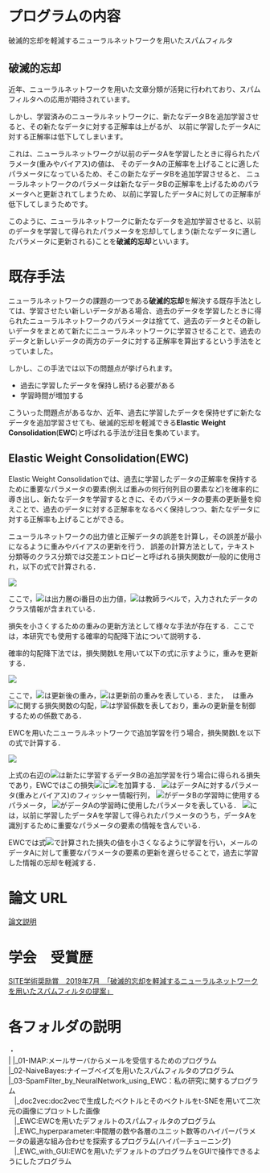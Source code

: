 # プログラムの内容
破滅的忘却を軽減するニューラルネットワークを用いたスパムフィルタ

## 破滅的忘却
近年、ニューラルネットワークを用いた文章分類が活発に行われており、スパムフィルタへの応用が期待されています。 

しかし、学習済みのニューラルネットワークに、新たなデータBを追加学習させると、その新たなデータに対する正解率は上がるが、
以前に学習したデータAに対する正解率は低下してしまいます。 

これは、ニューラルネットワークが以前のデータAを学習したときに得られたパラメータ(重みやバイアス)の値は、
そのデータAの正解率を上げることに適したパラメータになっているため、そこの新たなデータBを追加学習させると、
ニューラルネットワークのパラメータは新たなデータBの正解率を上げるためのパラメータへと更新されてしまうため、
以前に学習したデータAに対しての正解率が低下してしまうためです。 

このように、ニューラルネットワークに新たなデータを追加学習させると、以前のデータを学習して得られたパラメータを忘却してしまう(新たなデータに適したパラメータに更新される)ことを**破滅的忘却**といいます。

# 既存手法
ニューラルネットワークの課題の一つである**破滅的忘却**を解決する既存手法としては、学習させたい新しいデータがある場合、過去のデータを学習したときに得られたニューラルネットワークのパラメータは捨てて、過去のデータとその新しいデータをまとめて新たにニューラルネットワークに学習させることで、過去のデータと新しいデータの両方のデータに対する正解率を算出するという手法をとっていました。

しかし、この手法では以下の問題点が挙げられます。
- 過去に学習したデータを保持し続ける必要がある
- 学習時間が増加する

こういった問題点があるなか、近年、過去に学習したデータを保持せずに新たなデータを追加学習させても、破滅的忘却を軽減できる**Elastic** **Weight** **Consolidation**(**EWC**)と呼ばれる手法が注目を集めています。

## Elastic Weight Consolidation(EWC)
Elastic Weight Consolidationでは、過去に学習したデータの正解率を保持するために重要なパラメータの要素(例えば重みの何行何列目の要素など)を確率的に導き出し、新たなデータを学習するときに、そのパラメータの要素の更新量を抑えことで、過去のデータに対する正解率をなるべく保持しつつ、新たなデータに対する正解率も上げることができる。

ニューラルネットワークの出力値と正解データの誤差を計算し，その誤差が最小になるように重みやバイアスの更新を行う．
誤差の計算方法として，テキスト分類等のクラス分類では交差エントロピーと呼ばれる損失関数が一般的に使用され，以下の式で計算される．

<img src="https://latex.codecogs.com/gif.latex?L=-\sum_{i=1}^{n}t_i\log&space;y_i"/>

ここで，<img src="https://latex.codecogs.com/gif.latex?y_i">は出力層のi番目の出力値，<img src="https://latex.codecogs.com/gif.latex?t_i">は教師ラベルで，入力されたデータのクラス情報が含まれている．

損失を小さくするための重みの更新方法として様々な手法が存在する．ここでは，本研究でも使用する確率的勾配降下法について説明する．

確率的勾配降下法では，損失関数Lを用いて以下の式に示すように，重みを更新する．

<img src="https://latex.codecogs.com/gif.latex?W^{'}&space;\leftarrow&space;W-\eta&space;\frac{\partial&space;L}{\partial&space;W}">

ここで，<img src="https://latex.codecogs.com/gif.latex?W^{'}">は更新後の重み，<img src="https://latex.codecogs.com/gif.latex?W">は更新前の重みを表している．また，<img src="https://latex.codecogs.com/gif.latex?\frac{\partial&space;L}{\partial&space;W}" width="10" height="10">は重み<img src="https://latex.codecogs.com/gif.latex?W">に関する損失関数の勾配，<img src="https://latex.codecogs.com/gif.latex?\eta">は学習係数を表しており，重みの更新量を制御するための係数である．

EWCを用いたニューラルネットワークで追加学習を行う場合，損失関数Lを以下の式で計算する．

<img src="https://latex.codecogs.com/gif.latex?\mathcal{L}(\theta)=\mathcal{L}_{B}(\theta)&plus;\frac{\lambda}{2}\sum_{i}F_{i}(\theta_{i}-\theta_{A,i}^{*})^{2}">

上式の右辺の<img src="https://latex.codecogs.com/gif.latex?\mathcal{L}_{B}(\theta)">は新たに学習するデータBの追加学習を行う場合に得られる損失であり，EWCではこの損失<img src="https://latex.codecogs.com/gif.latex?\mathcal{L}_{B}(\theta)">に<img src="https://latex.codecogs.com/gif.latex?\frac{\lambda}{2}\sum_{i}F_{i}(\theta_{i}-\theta_{A,i}^{*})^{2}">を加算する．
<img src="https://latex.codecogs.com/gif.latex?F_{i}">はデータAに対するパラメータ(重みとバイアス)のフィッシャー情報行列， <img src="https://latex.codecogs.com/gif.latex?\theta_{i}">がデータBの学習時に使用するパラメータ， <img src="https://latex.codecogs.com/gif.latex?\theta_{A,i}^{*}">がデータAの学習時に使用したパラメータを表している． <img src="https://latex.codecogs.com/gif.latex?\frac{\lambda}{2}\sum_{i}F_{i}(\theta_{i}-\theta_{A,i}^{*})^{2}">には，以前に学習したデータAを学習して得られたパラメータのうち，データAを識別するために重要なパラメータの要素の情報を含んでいる．

EWCでは式<img src="https://latex.codecogs.com/gif.latex?\mathcal{L}(\theta)">で計算された損失の値を小さくなるように学習を行い，メールのデータAに対して重要なパラメータの要素の更新を遅らせることで，過去に学習した情報の忘却を軽減する．

# 論文 URL
[論文説明](https://www.ieice.org/ken/paper/20190723N1Of/)

# 学会　受賞歴
[SITE学術奨励賞　2019年7月　「破滅的忘却を軽減するニューラルネットワークを用いたスパムフィルタの提案」](https://www.ieice.org/~site/site_award.html)

# 各フォルダの説明
・  
|
|_01-IMAP:メールサーバからメールを受信するためのプログラム  
|_02-NaiveBayes:ナイーブベイズを用いたスパムフィルタのプログラム  
|_03-SpamFilter_by_NeuralNetwork_using_EWC：私の研究に関するプログラム  
&nbsp;&nbsp; |_doc2vec:doc2vecで生成したベクトルとそのベクトルをt-SNEを用いて二次元の画像にプロットした画像  
&nbsp;&nbsp; |_EWC:EWCを用いたデフォルトのスパムフィルタのプログラム  
&nbsp;&nbsp; |_EWC_hyperparameter:中間層の数や各層のユニット数等のハイパーパラメータの最適な組み合わせを探索するプログラム(ハイパーチューニング)  
&nbsp;&nbsp; |_EWC_with_GUI:EWCを用いたデフォルトのプログラムをGUIで操作できるようにしたプログラム  
